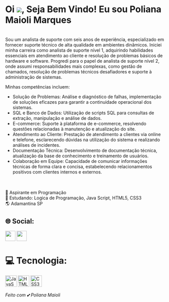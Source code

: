 Oi ![](https://user-images.githubusercontent.com/18350557/176309783-0785949b-9127-417c-8b55-ab5a4333674e.gif), Seja Bem Vindo! Eu sou Poliana Maioli Marques
==============================================================================================================================================


<br>Sou um analista de suporte com seis anos de experiência, especializado em fornecer suporte técnico de alta qualidade em ambientes dinâmicos. Iniciei minha carreira como analista de suporte nível 1, adquirindo habilidades essenciais em atendimento ao cliente e resolução de problemas básicos de hardware e software. Progredi para o papel de analista de suporte nível 2, onde assumi responsabilidades mais complexas, como gestão de chamados, resolução de problemas técnicos desafiadores e suporte à administração de sistemas.

Minhas competências incluem:

- Solução de Problemas: Análise e diagnóstico de falhas, implementação de soluções eficazes para garantir a continuidade operacional dos sistemas.<br>
- SQL e Banco de Dados: Utilização de scripts SQL para consultas de extração, manipulação e análise de dados.<br>
- E-commerce: Suporte à plataforma de e-commerce, resolvendo questões relacionadas à manutenção e atualização do site.<br>
- Atendimento ao Cliente: Prestação de atendimento a clientes via online e telefone, esclarecendo dúvidas na utilização do sistema e realizando análises de incidentes.<br>
- Documentação Técnica: Desenvolvimento de documentação técnica, atualização da base de conhecimento e treinamento de usuários.<br>
- Colaboração em Equipe: Capacidade de comunicar informações técnicas de forma clara e concisa, estabelecendo relacionamentos positivos com clientes internos e externos. <br>

<br><br>🚀 Aspirante em Programação
<br>🧠 Estudando: Logica de Programação, Java Script, HTML5, CSS3
<br>🌎 Adamantina SP


## 🌐 Social:
<p align="left"> <a href="https://www.github.com/PolianaMaioli" target="_blank" rel="noreferrer"><img src="https://raw.githubusercontent.com/danielcranney/readme-generator/main/public/icons/socials/github.svg" width="32" height="32" /></a>
<a href="https://www.linkedin.com/in/poliana-maioli-marques-293a6848/" target="_blank" rel="noreferrer"><img src="https://raw.githubusercontent.com/danielcranney/readme-generator/main/public/icons/socials/linkedin.svg" width="32" height="32" /></a></p>

# 💻 Tecnologia:
<p align="left">
<a href="https://developer.mozilla.org/en-US/docs/Web/JavaScript" target="_blank" rel="noreferrer"><img src="https://raw.githubusercontent.com/danielcranney/readme-generator/main/public/icons/skills/javascript-colored.svg" width="36" height="36" alt="JavaScript" /></a>
<a href="https://developer.mozilla.org/en-US/docs/Glossary/HTML5" target="_blank" rel="noreferrer"><img src="https://raw.githubusercontent.com/danielcranney/readme-generator/main/public/icons/skills/html5-colored.svg" width="36" height="36" alt="HTML5" /></a>
<a href="https://www.w3.org/TR/CSS/#css" target="_blank" rel="noreferrer"><img src="https://raw.githubusercontent.com/danielcranney/readme-generator/main/public/icons/skills/css3-colored.svg" width="36" height="36" alt="CSS3" /></a>
</p>




<i> Feito com 💕 Poliana Maioli </i>
